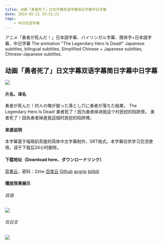 ```yaml
---
title: 动画「勇者死了」日文字幕双语字幕简日字幕中日字幕
date: 2024-05-21 19:51:21
tags:
    - 中日双语字幕
---
```


アニメ「勇者が死んだ！」日本語字幕、バイリンガル字幕、簡体字+日本語字幕、中日字幕
The animation "The Legendary Hero Is Dead!" Japanese subtitles, bilingual subtitles, Simplified Chinese + Japanese subtitles, Chinese-Japanese subtitles.

<!-- more -->

## 动画「勇者死了」日文字幕双语字幕简日字幕中日字幕

![](https://raw.githubusercontent.com.lwtdzh.ip-ddns.com/lwtdzh/imghost/master/img/20241219193414501.webp)

#### 片名、译名
勇者が死んだ！村人の俺が掘った落とし穴に勇者が落ちた結果。
The Legendary Hero Is Dead!
勇者死了！因为勇者掉进我这个村民挖的陷阱里。
勇者死了！因為勇者掉進我這個村民挖的陷阱裡。

#### 来源说明
本字幕基于喵萌奶茶屋的简体中文字幕制作，SRT格式。本字幕仅供学习交流使用，请于下载后24小时删除。

#### 下载地址（Download here、ダウンロードリンク）
[蓝奏云](https://www.lanzoub.com/b0r98mezg)，密码：2ztw
[百度云](https://pan.baidu.com/s/1ITR7te3y6nmzVit4VG6jNA?pwd=xw2m)
[Github](https://github.com/lwtdzh/imghost/blob/master/subs/%E5%8B%87%E8%80%85%E6%AD%BB%E4%BA%86.zip)
[acgrip](https://bbs.acgrip.com/thread-12355-1-1.html)
[bilibili](https://www.bilibili.com/opus/933959205714395219)

#### 播放效果展示
###### 双语
![](https://raw.githubusercontent.com.lwtdzh.ip-ddns.com/lwtdzh/imghost/master/img/20241218105341224.jpg)

###### 仅日文
![](https://raw.githubusercontent.com.lwtdzh.ip-ddns.com/lwtdzh/imghost/master/img/20241218105345120.jpg)
